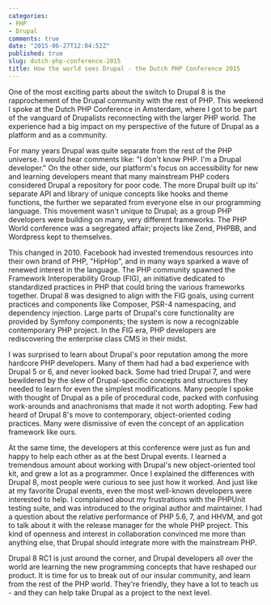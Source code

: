 ```yaml
---
categories:
- PHP
- Drupal
comments: true
date: "2015-06-27T12:04:52Z"
published: true
slug: dutch-php-conference-2015
title: How the world sees Drupal - the Dutch PHP Conference 2015
---
```


One of the most exciting parts about the switch to Drupal 8 is the rapprochement of the Drupal community with the rest of PHP. This weekend I spoke at the Dutch PHP Conference in Amsterdam, where I got to be part of the vanguard of Drupalists reconnecting with the larger PHP world. The experience had a big impact on my perspective of the future of Drupal as a platform and as a community.

For many years Drupal was quite separate from the rest of the PHP universe. I would hear comments like: "I don't know PHP. I'm a Drupal developer." On the other side, our platform's focus on accessibility for new and learning developers meant that many mainstream PHP coders considered Drupal a repository for poor code. The more Drupal built up its' separate API and library of unique concepts like hooks and theme functions, the further we separated from everyone else in our programming language. This movement wasn't unique to Drupal; as a group PHP developers were building on many, very different frameworks. The PHP World conference was a segregated affair; projects like Zend, PHPBB, and Wordpress kept to themselves.

This changed in 2010. Facebook had invested tremendous resources into their own brand of PHP, "HipHop", and in many ways sparked a wave of renewed interest in the language. The PHP community spawned the Framework Interoperability Group (FIG), an initiative dedicated to standardized practices in PHP that could bring the various frameworks together. Drupal 8 was designed to align with the FIG goals, using current practices and components like Composer, PSR-4 namespacing, and dependency injection. Large parts of Drupal's core functionality are provided by Symfony components; the system is now a recognizable contemporary PHP project. In the FIG era, PHP developers are rediscovering the enterprise class CMS in their midst.

I was surprised to learn about Drupal's poor reputation among the more hardcore PHP developers. Many of them had had a bad experience with Drupal 5 or 6, and never looked back. Some had tried Drupal 7, and were bewildered by the slew of Drupal-specific concepts and structures they needed to learn for even the simplest modifications. Many people I spoke with thought of Drupal as a pile of procedural code, packed with confusing work-arounds and anachronisms that made it not worth adopting. Few had heard of Drupal 8's move to contemporary, object-oriented coding practices. Many were dismissive of even the concept of an application framework like ours.

At the same time, the developers at this conference were just as fun and happy to help each other as at the best Drupal events. I learned a tremendous amount about working with Drupal's new object-oriented tool kit, and grew a lot as a programmer. Once I explained the differences with Drupal 8, most people were curious to see just how it worked. And just like at my favorite Drupal events, even the most well-known developers were interested to help. I complained about my frustrations with the PHPUnit testing suite, and was introduced to the original author and maintainer. I had a question about the relative performance of PHP 5.6, 7, and HHVM, and got to talk about it with the release manager for the whole PHP project. This kind of openness and interest in collaboration convinced me more than anything else, that Drupal should integrate more with the mainstream PHP.

Drupal 8 RC1 is just around the corner, and Drupal developers all over the world are learning the new programming concepts that have reshaped our product. It is time for us to break out of our insular community, and learn from the rest of the PHP world. They're friendly, they have a lot to teach us - and they can help take Drupal as a project to the next level. 
